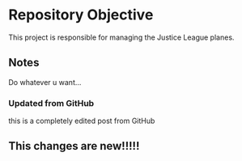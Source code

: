 # Repository Objective

This project is responsible for managing the Justice League planes.


## Notes
Do whatever u want...

### Updated from GitHub
this is a completely edited post from GitHub

## This changes are new!!!!!
